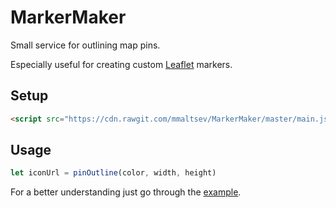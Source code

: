 # MarkerMaker
Small service for outlining map pins.

Especially useful for creating custom [Leaflet](http://leafletjs.com/) markers.

## Setup
```html
<script src="https://cdn.rawgit.com/mmaltsev/MarkerMaker/master/main.js"></script>
```

## Usage
```javascript
let iconUrl = pinOutline(color, width, height)
```
For a better understanding just go through the [example](index.html).
